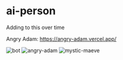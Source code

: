 # ai-person

Adding to this over time


Angry Adam: https://angry-adam.vercel.app/ 

![bot](https://github.com/vdutts7/ai-person/assets/63992417/c25697b8-3f2e-4063-b9cd-a726a0b77b9f)
![angry-adam](https://github.com/vdutts7/ai-person/assets/63992417/817acb6a-3cfc-45a9-a41e-b34358c23780)
![mystic-maeve](https://github.com/vdutts7/ai-person/assets/63992417/b1a4e9ae-f1fe-4ae4-afca-f756ac7a55d6)


